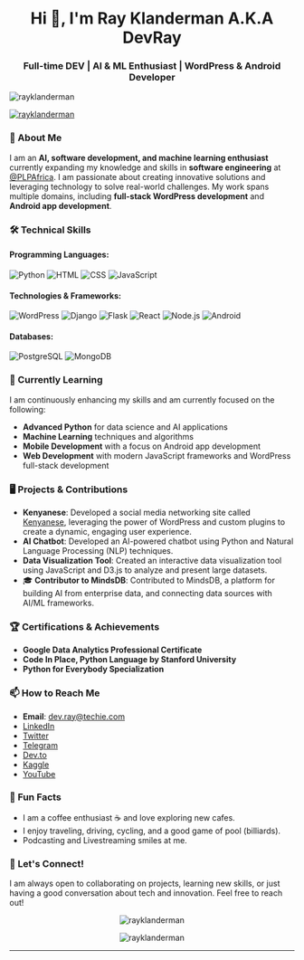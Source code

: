 <h1 align="center">Hi 👋, I'm Ray Klanderman A.K.A DevRay</h1>
<h3 align="center">Full-time DEV | AI & ML Enthusiast | WordPress & Android Developer</h3>

<p align="left"> 
  <img src="https://komarev.com/ghpvc/?username=rayklanderman&label=Profile%20views&color=0e75b6&style=flat" alt="rayklanderman" /> 
</p>

<p align="left"> 
  <a href="https://twitter.com/rayklanderman" target="blank">
    <img src="https://img.shields.io/twitter/follow/rayklanderman?logo=twitter&style=for-the-badge" alt="rayklanderman" />
  </a> 
</p>

### 🚀 About Me

I am an **AI, software development, and machine learning enthusiast** currently expanding my knowledge and skills in **software engineering** at [@PLPAfrica](https://plpafrica.com). I am passionate about creating innovative solutions and leveraging technology to solve real-world challenges. My work spans multiple domains, including **full-stack WordPress development** and **Android app development**.

### 🛠️ Technical Skills

#### Programming Languages:
![Python](https://img.shields.io/badge/Python-3776AB?style=for-the-badge&logo=python&logoColor=white)
![HTML](https://img.shields.io/badge/HTML5-E34F26?style=for-the-badge&logo=html5&logoColor=white)
![CSS](https://img.shields.io/badge/CSS3-1572B6?style=for-the-badge&logo=css3&logoColor=white)
![JavaScript](https://img.shields.io/badge/JavaScript-F7DF1E?style=for-the-badge&logo=javascript&logoColor=black)

#### Technologies & Frameworks:
![WordPress](https://img.shields.io/badge/WordPress-21759B?style=for-the-badge&logo=wordpress&logoColor=white)
![Django](https://img.shields.io/badge/Django-092E20?style=for-the-badge&logo=django&logoColor=white)
![Flask](https://img.shields.io/badge/Flask-000000?style=for-the-badge&logo=flask&logoColor=white)
![React](https://img.shields.io/badge/React-61DAFB?style=for-the-badge&logo=react&logoColor=black)
![Node.js](https://img.shields.io/badge/Node.js-339933?style=for-the-badge&logo=nodedotjs&logoColor=white)
![Android](https://img.shields.io/badge/Android-3DDC84?style=for-the-badge&logo=android&logoColor=white)

#### Databases:
![PostgreSQL](https://img.shields.io/badge/PostgreSQL-336791?style=for-the-badge&logo=postgresql&logoColor=white)
![MongoDB](https://img.shields.io/badge/MongoDB-4EA94B?style=for-the-badge&logo=mongodb&logoColor=white)

### 🌱 Currently Learning

I am continuously enhancing my skills and am currently focused on the following:

- **Advanced Python** for data science and AI applications
- **Machine Learning** techniques and algorithms
- **Mobile Development** with a focus on Android app development
- **Web Development** with modern JavaScript frameworks and WordPress full-stack development

### 🖥️ Projects & Contributions

- **Kenyanese**: Developed a social media networking site called [Kenyanese](https://kenyanese.online), leveraging the power of WordPress and custom plugins to create a dynamic, engaging user experience.
- **AI Chatbot**: Developed an AI-powered chatbot using Python and Natural Language Processing (NLP) techniques.
- **Data Visualization Tool**: Created an interactive data visualization tool using JavaScript and D3.js to analyze and present large datasets.
- 🎓 **Contributor to MindsDB**: Contributed to MindsDB, a platform for building AI from enterprise data, and connecting data sources with AI/ML frameworks.

### 🏆 Certifications & Achievements

- **Google Data Analytics Professional Certificate**
- **Code In Place, Python Language by Stanford University**
- **Python for Everybody Specialization**

### 📫 How to Reach Me

- **Email**: [dev.ray@techie.com](mailto:dev.ray@techie.com)
- [LinkedIn](https://www.linkedin.com/in/raymondklanderman/)
- [Twitter](https://twitter.com/rayklanderman)
- [Telegram](https://t.me/Algorithmizer)
- [Dev.to](https://dev.to/rayklanderman)
- [Kaggle](https://kaggle.com/raymondklanderman)
- [YouTube](https://www.youtube.com/c/@thealgorithmizer)

### 🎨 Fun Facts

- I am a coffee enthusiast ☕ and love exploring new cafes.
- I enjoy traveling, driving, cycling, and a good game of pool (billiards).
- Podcasting and Livestreaming smiles at me.

### 🔗 Let's Connect!

I am always open to collaborating on projects, learning new skills, or just having a good conversation about tech and innovation. Feel free to reach out!

<p align="center">
  <img src="https://github-readme-stats.vercel.app/api/top-langs?username=rayklanderman&show_icons=true&locale=en&layout=compact" alt="rayklanderman" />
</p>

<p align="center">
  <img src="https://github-readme-streak-stats.herokuapp.com/?user=rayklanderman&" alt="rayklanderman" />
</p>

---



